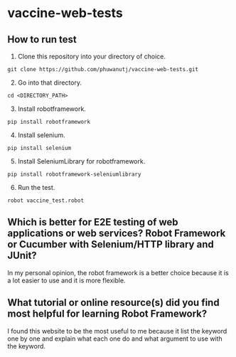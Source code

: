 # vaccine-web-tests

## How to run test 

1. Clone this repository into your directory of choice.
```
git clone https://github.com/phuwanutj/vaccine-web-tests.git
```

2. Go into that directory.
```
cd <DIRECTORY_PATH>
```

3. Install robotframework.
```
pip install robotframework
```

4. Install selenium.
```
pip install selenium
```

5. Install SeleniumLibrary for robotframework.
```
pip install robotframework-seleniumlibrary
```

6. Run the test.
```
robot vaccine_test.robot
```
## Which is better for E2E testing of web applications or web services? Robot Framework or Cucumber with Selenium/HTTP library and JUnit?
In my personal opinion, the robot framework is a better choice because it is a lot easier to use and it is more flexible. 

## What tutorial or online resource(s) did you find most helpful for learning Robot Framework?
I found this website to be the most useful to me because it list the keyword one by one and explain what each one do and what argument to use with the keyword.
